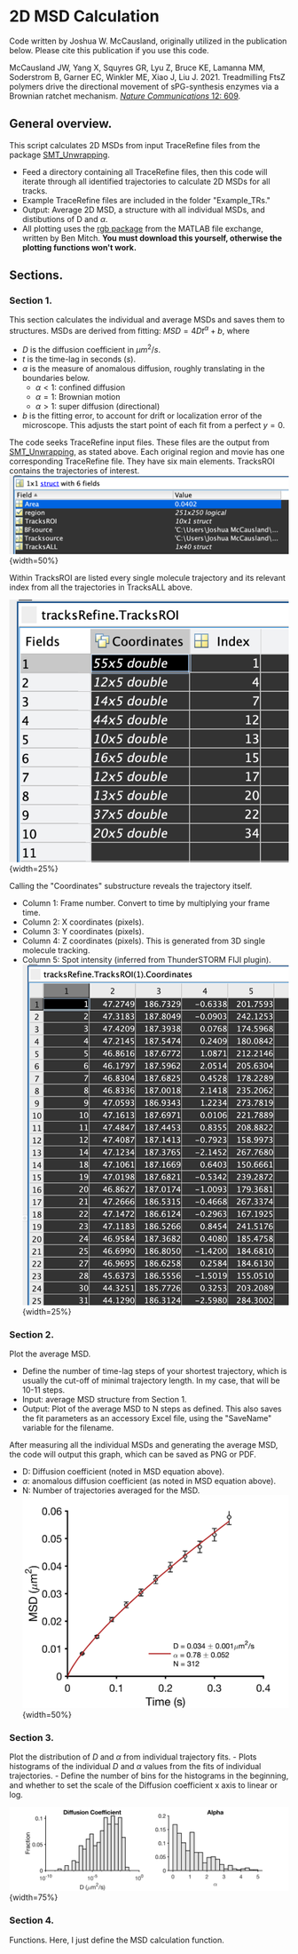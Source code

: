 # 2D MSD Calculation

Code written by Joshua W. McCausland, originally utilized in the publication below. Please cite this publication if you use this code.

McCausland JW, Yang X, Squyres GR, Lyu Z, Bruce KE, Lamanna MM, Soderstrom B, Garner EC, Winkler ME, Xiao J, Liu J. 2021. Treadmilling FtsZ polymers drive the directional movement of sPG-synthesis enzymes via a Brownian ratchet mechanism. [*Nature Communications* 12: 609](https://www.nature.com/articles/s41467-020-20873-y).

## General overview.
This script calculates 2D MSDs from input TraceRefine files from the package [SMT_Unwrapping](https://github.com/XiaoLabJHU/SMT_Unwrapping).
- Feed a directory containing all TraceRefine files, then this code will iterate through all identified trajectories to calculate 2D MSDs for all tracks.
- Example TraceRefine files are included in the folder "Example_TRs."
- Output: Average 2D MSD, a structure with all individual MSDs, and distibutions of D and $\alpha$. 
- All plotting uses the [rgb package](https://www.mathworks.com/matlabcentral/fileexchange/1805-rgb-m) from the MATLAB file exchange, written by Ben Mitch. **You must download this yourself, otherwise the plotting functions won't work.**


## Sections.

### Section 1.
This section calculates the individual and average MSDs and saves them to structures. MSDs are derived from fitting: $MSD = 4Dt^\alpha + b$, where
   - $D$ is the diffusion coefficient in $\mu m^2/s$.
   - $t$ is the time-lag in seconds ($s$).
   - $\alpha$ is the measure of anomalous diffusion, roughly translating in the boundaries below.
     - $\alpha < 1$: confined diffusion
     - $\alpha = 1$: Brownian motion
     - $\alpha > 1$: super diffusion (directional)
   - $b$ is the fitting error, to account for drift or localization error of the microscope. This adjusts the start point of each fit from a perfect $y=0$.

The code seeks TraceRefine input files. These files are the output from [SMT_Unwrapping](https://github.com/XiaoLabJHU/SMT_Unwrapping), as stated above. Each original region and movie has one corresponding TraceRefine file. They have six main elements. TracksROI contains the trajectories of interest.
![](example_outputs/TraceRefine_parent_structure.png){width=50%}

Within TracksROI are listed every single molecule trajectory and its relevant index from all the trajectories in TracksALL above.

![](example_outputs/TracksROI_substructure.png){width=25%}

Calling the "Coordinates" substructure reveals the trajectory itself. 
- Column 1: Frame number. Convert to time by multiplying your frame time. 
- Column 2: X coordinates (pixels). 
- Column 3: Y coordinates (pixels).
- Column 4: Z coordinates (pixels). This is generated from 3D single molecule tracking.
- Column 5: Spot intensity (inferred from ThunderSTORM FIJI plugin).
![](example_outputs/example_coordinates.png){width=25%}

### Section 2.
Plot the average MSD. 
   - Define the number of time-lag steps of your shortest trajectory, which is usually the cut-off of minimal trajectory length. In my case, that will be 10-11 steps.
   - Input: average MSD structure from Section 1.
   - Output: Plot of the average MSD to N steps as defined. This also saves the fit parameters as an accessory Excel file, using the "SaveName" variable for the filename.

After measuring all the individual MSDs and generating the average MSD, the code will output this graph, which can be saved as PNG or PDF. 
- D: Diffusion coefficient (noted in MSD equation above).
- $\alpha$: anomalous diffusion coefficient (as noted in MSD equation above).
- N: Number of trajectories averaged for the MSD.
![](example_outputs/average_MSD.png){width=50%}


### Section 3.
Plot the distribution of $D$ and $\alpha$ from individual trajectory fits. 
    - Plots histograms of the individual $D$ and $\alpha$ values from the fits of individual trajectories.
    - Define the number of bins for the histograms in the beginning, and whether to set the scale of the Diffusion coefficient x axis to linear or log.

![](example_outputs/coefficients.png){width=75%}

### Section 4.
Functions. Here, I just define the MSD calculation function.
